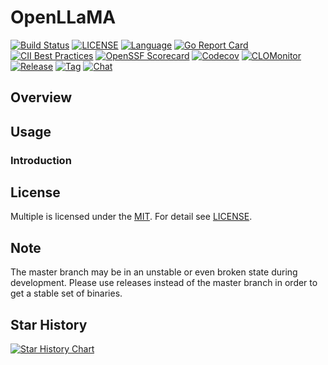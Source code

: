 # OpenLLaMA

[![Build Status](https://github.com/computeio/openllama/actions/workflows/go.yml/badge.svg)](https://github.com/computeio/openllama/actions/workflows/ci.yml)
[![LICENSE](https://img.shields.io/github/license/computeio/openllama.svg)](https://github.com/computeio/openllama/blob/master/LICENSE)
[![Language](https://img.shields.io/badge/Language-Go-blue.svg)](https://golang.org/)
[![Go Report Card](https://goreportcard.com/badge/github.com/computeio/openllama)](https://goreportcard.com/report/github.com/computeio/openllama)
[![CII Best Practices](https://bestpractices.coreinfrastructure.org/projects/2761/badge)](https://bestpractices.coreinfrastructure.org/projects/6232)
[![OpenSSF Scorecard](https://api.securityscorecards.dev/projects/github.com/computeio/openllama/badge)](https://securityscorecards.dev/viewer/?uri=github.com/computeio/openllama)
[![Codecov](https://img.shields.io/codecov/c/github/computeio/openllama?style=flat-square&logo=codecov)](https://codecov.io/gh/computeio/openllama)
[![CLOMonitor](https://img.shields.io/endpoint?url=https://clomonitor.io/api/projects/cncf/chubao-fs/badge)](https://clomonitor.io/projects/cncf/chubao-fs)
[![Release](https://img.shields.io/github/v/release/computeio/openllama.svg?color=161823&style=flat-square&logo=smartthings)](https://github.com/computeio/openllama/releases)
[![Tag](https://img.shields.io/github/v/tag/computeio/openllama.svg?color=ee8936&logo=fitbit&style=flat-square)](https://github.com/computeio/openllama/tags)
[![Chat](https://img.shields.io/badge/zulip-join_chat-brightgreen.svg)](https://openllama.zulipchat.com/)

## Overview


## Usage

### Introduction

## License

Multiple is licensed under the [MIT](https://opensource.org/license/mit).
For detail see [LICENSE](LICENSE).

## Note

The master branch may be in an unstable or even broken state during development. Please use releases instead of the
master branch in order to get a stable set of binaries.

## Star History

[![Star History Chart](https://api.star-history.com/svg?repos=computeio/openllama&type=Date)](https://star-history.com/#computeio/openllama&Date)
